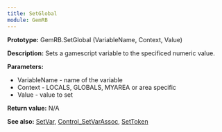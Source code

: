 ```yaml
---
title: SetGlobal
module: GemRB
---
```


**Prototype:** GemRB.SetGlobal (VariableName, Context, Value)

**Description:** Sets a gamescript variable to the specificed numeric value.

**Parameters:** 
  * VariableName - name of the variable
  * Context - LOCALS, GLOBALS, MYAREA or area specific
  * Value - value to set

**Return value:** N/A

**See also:** [SetVar](SetVar.md), [Control_SetVarAssoc](Control_SetVarAssoc.md), [SetToken](SetToken.md)
